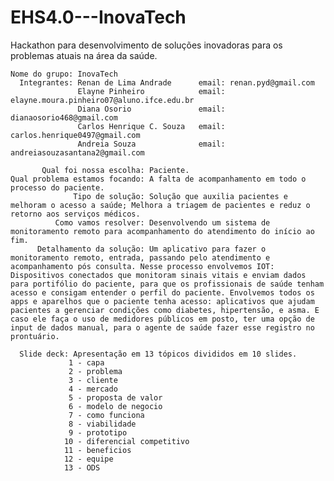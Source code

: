 # EHS4.0---InovaTech

Hackathon para desenvolvimento de soluções inovadoras para os problemas atuais na área da saúde.

    Nome do grupo: InovaTech
      Integrantes: Renan de Lima Andrade      email: renan.pyd@gmail.com
                   Elayne Pinheiro            email: elayne.moura.pinheiro07@aluno.ifce.edu.br
                   Diana Osorio               email: dianaosorio468@gmail.com 
                   Carlos Henrique C. Souza   email: carlos.henrique0497@gmail.com 
                   Andreia Souza              email: andreiasouzasantana2@gmail.com

           Qual foi nossa escolha: Paciente.
    Qual problema estamos focando: A falta de acompanhamento em todo o processo do paciente. 
                  Tipo de solução: Solução que auxilia pacientes e melhoram o acesso a saúde; Melhora a triagem de pacientes e reduz o retorno aos serviços médicos.
              Como vamos resolver: Desenvolvendo um sistema de monitoramento remoto para acompanhamento do atendimento do início ao fim.
          Detalhamento da solução: Um aplicativo para fazer o monitoramento remoto, entrada, passando pelo atendimento e acompanhamento pós consulta. Nesse processo envolvemos IOT: Dispositivos conectados que monitoram sinais vitais e enviam dados para portifólio do paciente, para que os profissionais de saúde tenham acesso e consigam entender o perfil do paciente. Envolvemos todos os apps e aparelhos que o paciente tenha acesso: aplicativos que ajudam pacientes a gerenciar condições como diabetes, hipertensão, e asma. E caso ele faça o uso de medidores públicos em posto, ter uma opção de input de dados manual, para o agente de saúde fazer esse registro no prontuário.

      Slide deck: Apresentação em 13 tópicos divididos em 10 slides.       
                 1 - capa
                 2 - problema
                 3 - cliente
                 4 - mercado
                 5 - proposta de valor
                 6 - modelo de negocio
                 7 - como funciona
                 8 - viabilidade
                 9 - prototipo
                10 - diferencial competitivo
                11 - beneficios
                12 - equipe
                13 - ODS
                 
